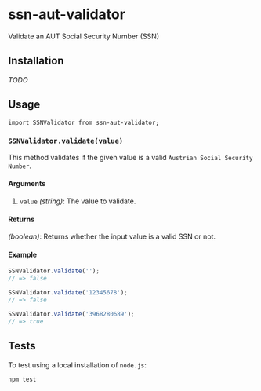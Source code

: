 # ssn-aut-validator
Validate an AUT Social Security Number (SSN)

## Installation

_TODO_

## Usage

`import SSNValidator from ssn-aut-validator;`

### `SSNValidator.validate(value)`
This method validates if the given value is a valid `Austrian Social Security Number`.

#### Arguments
1. `value` _(string)_: The value to validate.

#### Returns
_(boolean)_:  Returns whether the input value is a valid SSN or not.

#### Example

```js
SSNValidator.validate('');
// => false

SSNValidator.validate('12345678');
// => false

SSNValidator.validate('3968280689');
// => true
```

## Tests
To test using a local installation of `node.js`:

```sh
npm test
```
